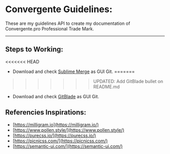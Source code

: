 # Convergente Guidelines:

These are my guidelines API to create my documentation of Convergente.pro Professional Trade Mark.

---

## Steps to Working: 

<<<<<<< HEAD
- Download and check [Sublime Merge](https://www.sublimemerge.com/) as GUI Git. 
=======
>>>>>>> UPDATED: Add GitBlade bullet on README.md
- Download and check [GitBlade](https://www.gitblade.com/) as GUI Git.

## Referencies Inspirations:

-   [https://milligram.io](https://milligram.io/)
-   [https://www.pollen.style/](https://www.pollen.style/)
-   [https://purecss.io/](https://purecss.io/)
-   [https://picnicss.com/](https://picnicss.com/)
-   [https://semantic-ui.com/](https://semantic-ui.com/)

